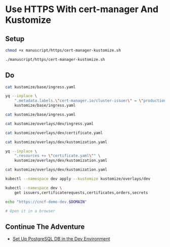 # Use HTTPS With cert-manager And Kustomize

## Setup

```bash
chmod +x manuscript/https/cert-manager-kustomize.sh

./manuscript/https/cert-manager-kustomize.sh
```

## Do

```bash
cat kustomize/base/ingress.yaml

yq --inplace \
    ".metadata.labels.\"cert-manager.io/cluster-issuer\" = \"production\"" \
    kustomize/base/ingress.yaml

cat kustomize/base/ingress.yaml

cat kustomize/overlays/dev/ingress.yaml

cat kustomize/overlays/dev/certificate.yaml

cat kustomize/overlays/dev/kustomization.yaml

yq --inplace \
    ".resources += \"certificate.yaml\"" \
    kustomize/overlays/dev/kustomization.yaml

cat kustomize/overlays/dev/kustomization.yaml

kubectl --namespace dev apply --kustomize kustomize/overlays/dev

kubectl --namespace dev \
    get issuers,certificaterequests,certificates,orders,secrets

echo "https://cncf-demo-dev.$DOMAIN"

# Open it in a browser
```

## Continue The Adventure

* [Set Up PostgreSQL DB in the Dev Environment](../db/README.md)
